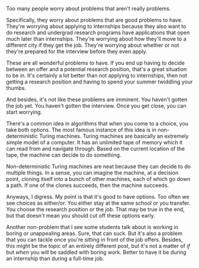 Too many people worry about problems that aren't really problems.

Specifically, they worry about problems that are good problems to
have. They're worrying about applying to internships because they also
want to do research and undergrad research programs have applications
that open much later than internships. They're worrying about how
they'll move to a different city if they get the job. They're worrying
about whether or not they're prepared for the interview before they
even apply.

These are all wonderful problems to have. If you end up having to
decide between an offer and a potential research position, that's a
great situation to be in. It's certainly a lot better than not
applying to internships, then not getting a research position and
having to spend your summer twiddling your thumbs.

And besides, it's not like these problems are imminent. You haven't
gotten the job yet. You haven't gotten the interview. Once you get
close, you can start worrying.

There's a common idea in algorithms that when you come to a choice,
you take both options. The most famous instance of this idea is in
non-deterministic Turing machines. Turing machines are basically an
extremely simple model of a computer. It has an unlimited tape of
memory which it can read from and navigate through. Based on the
current location of the tape, the machine can decide to do something.

Non-deterministic Turing machines are neat because they can decide to
do multiple things. In a sense, you can imagine the machine, at a
decision point, cloning itself into a bunch of other machines, each of
which go down a path. If one of the clones succeeds, then the machine
succeeds.

Anyways, I digress. My point is that it's good to have options. Too
often we see choices as either/or. You either stay at the same school
or you transfer. You choose the research position or the job. That may
be true in the end, but that doesn't mean you should cut off these
options early.

Another non-problem that I see some students talk about is working in
boring or unappealing areas. Sure, that can suck. But it's also a
problem that you can tackle once you're sitting in front of the job
offers. Besides, this might be the topic of an entirely different
post, but it's not a matter of *if* but *when* you will be saddled
with boring work. Better to have it be during an internship than
during a full-time job.

